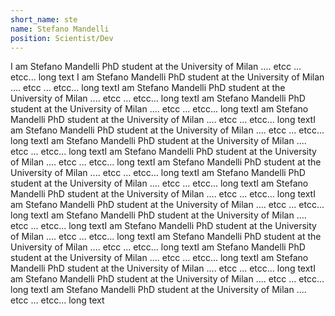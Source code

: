 ```yaml
---
short_name: ste
name: Stefano Mandelli
position: Scientist/Dev
---
```


I am Stefano Mandelli PhD student at the University of Milan .... etcc ... etcc... long text I am Stefano Mandelli PhD student at the University of Milan .... etcc ... etcc... long textI am Stefano Mandelli PhD student at the University of Milan .... etcc ... etcc... long textI am Stefano Mandelli PhD student at the University of Milan .... etcc ... etcc... long textI am Stefano Mandelli PhD student at the University of Milan .... etcc ... etcc... long textI am Stefano Mandelli PhD student at the University of Milan .... etcc ... etcc... long textI am Stefano Mandelli PhD student at the University of Milan .... etcc ... etcc... long textI am Stefano Mandelli PhD student at the University of Milan .... etcc ... etcc... long textI am Stefano Mandelli PhD student at the University of Milan .... etcc ... etcc... long textI am Stefano Mandelli PhD student at the University of Milan .... etcc ... etcc... long textI am Stefano Mandelli PhD student at the University of Milan .... etcc ... etcc... long textI am Stefano Mandelli PhD student at the University of Milan .... etcc ... etcc... long textI am Stefano Mandelli PhD student at the University of Milan .... etcc ... etcc... long textI am Stefano Mandelli PhD student at the University of Milan .... etcc ... etcc... long textI am Stefano Mandelli PhD student at the University of Milan .... etcc ... etcc... long textI am Stefano Mandelli PhD student at the University of Milan .... etcc ... etcc... long textI am Stefano Mandelli PhD student at the University of Milan .... etcc ... etcc... long textI am Stefano Mandelli PhD student at the University of Milan .... etcc ... etcc... long textI am Stefano Mandelli PhD student at the University of Milan .... etcc ... etcc... long text